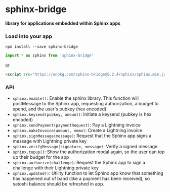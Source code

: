 # sphinx-bridge

**library for applications embedded within Sphinx apps**

### Load into your app

`npm install --save sphinx-bridge`
```js
import * as sphinx from 'sphinx-bridge'
```
or
```html
<script src="https://unpkg.com/sphinx-bridge@0.2.4/sphinx/sphinx.min.js"></script>
```

### API

- `sphinx.enable()`: Enable the sphinx library. This function will postMessage to the Sphinx app, requesting authorization, a budget to spend, and the user's pubkey (hex encoded)
- `sphinx.keysend(pubkey, amount)`: Initiate a keysend (pubkey is hex encoded)
- `sphinx.sendPayment(paymentRequest)`: Pay a Lightning invoice
- `sphinx.makeInvoice(amount, memo)`: Create a Lightning invoice
- `sphinx.signMessage(message)`: Request that the Sphinx app signs a message with Lightning private key
- `sphinx.verifyMessage(signature, message)`: Verify a signed message
- `sphinx.topup()`: Show the authorization modal again, so the user can top up their budget for the app
- `sphinx.authorize(challenge)`: Request the Sphinx app to sign a challenge with their Lightning private key
- `sphinx.updated()`: Utility function to let Sphinx app know that something has happened out of band (like a payment has been received), so satoshi balance should be refreshed in app.
